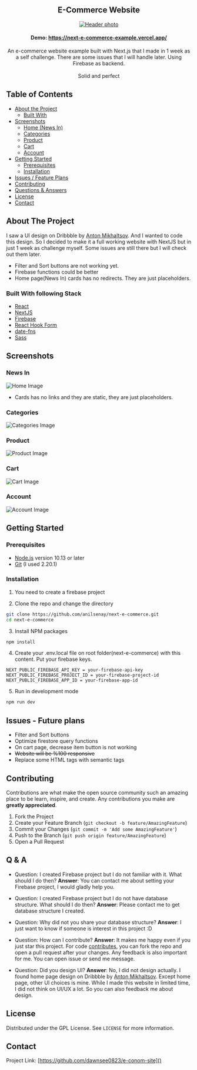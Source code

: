 <br />
  <h2 align="center">E-Commerce Website</h2>
<p align="center">
  <a href="https://github.com/anilsenay/next-e-commerce">
    <img src="https://i.ibb.co/ZzG3GtN/index.png" alt="Header photo" >
  </a>

  
  <h4 align="center">Demo: <a href="https://next-e-commerce-example.vercel.app/">https://next-e-commerce-example.vercel.app/</a></h4>

  <p align="center">
    An e-commerce website example built with Next.js that I made in 1 week as a self challenge. There are some issues that I will handle later. Using Firebase as backend.
    <br />
    <br />
   Solid and perfect
  </p>
</p>

<!-- TABLE OF CONTENTS -->

## Table of Contents

- [About the Project](#about-the-project)
  - [Built With](#built-with)
- [Screenshots](#screenshots)
  - [Home (News In)](#news-in)
  - [Categories](#categories)
  - [Product](#product)
  - [Cart](#cart)
  - [Account](#account)
- [Getting Started](#getting-started)
  - [Prerequisites](#prerequisites)
  - [Installation](#installation)
- [Issues / Feature Plans](#issues---future-plans)
- [Contributing](#contributing)
- [Questions & Answers](#q--a)
- [License](#license)
- [Contact](#contact)

<!-- ABOUT THE PROJECT -->

## About The Project

I saw a UI design on Dribbble by [Anton Mikhaltsov](https://dribbble.com/shots/9404340-Shop-Clothing-Web-Page). And I wanted to code this design. So I decided to make it a full working website with NextJS but in just 1 week as challenge myself. Some issues are still there but I will check out them later.

- Filter and Sort buttons are not working yet.
- Firebase functions could be better
- Home page(News In) cards has no redirects. They are just placeholders.

### Built With following Stack

- [React](https://reactjs.org)
- [NextJS](https://nextjs.org/)
- [Firebase](https://firebase.google.com/docs/web/setup)
- [React Hook Form](https://react-hook-form.com/)
- [date-fns](date-fns.org/)
- [Sass](https://sass-lang.com/)

<!-- Screens -->

## Screenshots

### News In

![Home Image](https://i.ibb.co/ZzG3GtN/index.png)
- Cards has no links and they are static, they are just placeholders.

### Categories

![Categories Image](https://i.ibb.co/ScCBXDZ/index2.png)

### Product

![Product Image](https://i.ibb.co/mbsd2Y1/index5.png)

### Cart

![Cart Image](https://i.ibb.co/svHtw0H/index3.png)

### Account

![Account Image](https://i.ibb.co/JcR3x7F/index4.png)

<!-- GETTING STARTED -->

## Getting Started

### Prerequisites

- [Node.js](https://nodejs.org/en/) version 10.13 or later
- [Git](https://git-scm.com/) (I used 2.20.1)

### Installation

1. You need to create a firebase project

2. Clone the repo and change the directory

```sh
git clone https://github.com/anilsenay/next-e-commerce.git
cd next-e-commerce
```

3. Install NPM packages

```sh
npm install
```

4. Create your .env.local file on root folder(next-e-commerce) with this content. Put your firebase keys.

```
NEXT_PUBLIC_FIREBASE_API_KEY = your-firebase-api-key
NEXT_PUBLIC_FIREBASE_PROJECT_ID = your-firebase-project-id
NEXT_PUBLIC_FIREBASE_APP_ID = your-firebase-app-id
```

5. Run in development mode

```sh
npm run dev
```

<!-- Issues / Future plans -->

## Issues - Future plans

- Filter and Sort buttons
- Optimize firestore query functions
- On cart page, decrease item button is not working
- ~~Website will be %100 responsive~~
- Replace some HTML tags with semantic tags

<!-- CONTRIBUTING -->

## Contributing

Contributions are what make the open source community such an amazing place to be learn, inspire, and create. Any contributions you make are **greatly appreciated**.

1. Fork the Project
2. Create your Feature Branch (`git checkout -b feature/AmazingFeature`)
3. Commit your Changes (`git commit -m 'Add some AmazingFeature'`)
4. Push to the Branch (`git push origin feature/AmazingFeature`)
5. Open a Pull Request

<!-- Q & A -->

## Q & A

- Question: I created Firebase project but I do not familiar with it. What should I do then?
  **Answer**: You can contact me about setting your Firebase project, I would gladly help you.

- Question: I created Firebase project but I do not have database structure. What should I do then?
  **Answer**: Please contact me to get database structure I created.

- Question: Why did not you share your database structure?
  **Answer**: I just want to know if someone is interest in this project :D

- Question: How can I contribute?
  **Answer**: It makes me happy even if you just star this project. For code [contributes](#contributing), you can fork the repo and open a pull request after your changes. Any feedback is also important for me. You can open issue or send me message.

- Question: Did you design UI?
  **Answer**: No, I did not design actually. I found home page design on Dribbble by [Anton Mikhaltsov](https://dribbble.com/shots/9404340-Shop-Clothing-Web-Page). Except home page, other UI choices is mine. While I made this website in limited time, I did not think on UI/UX a lot. So you can also feedback me about design.

<!-- LICENSE -->

## License

Distributed under the GPL License. See `LICENSE` for more information.

<!-- CONTACT -->

## Contact


Project Link: [https://github.com/dawnsee0823/e-conom-site]()
